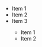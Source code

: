 <ul>
  <li>Item 1</li>
  <li>Item 2</li>
  <li>Item 3</li>
  <ul>
    <li>Item 1</li>
    <li>Item 2</li>
  </ul>
</ul>
